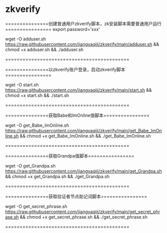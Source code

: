 # zkverify

===============创建普通用户zkverify脚本，zk安装脚本需要普通用户运行================
export password='xxx'

wget -O adduser.sh https://raw.githubusercontent.com/jiangyaqiii/zkverify/main/adduser.sh && chmod +x adduser.sh && ./adduser.sh

===========================================

===============以zkverify账户登录，启动zkverify脚本================

wget -O start.sh https://raw.githubusercontent.com/jiangyaqiii/zkverify/main/start.sh && chmod +x start.sh && ./start.sh

===========================================

===============获取Babe和ImOnline值脚本================

wget -O get_Babe_ImOnline.sh https://raw.githubusercontent.com/jiangyaqiii/zkverify/main/get_Babe_ImOnline.sh && chmod +x get_Babe_ImOnline.sh && ./get_Babe_ImOnline.sh

===========================================

===============获取Grandpa值脚本================

wget -O get_Grandpa.sh https://raw.githubusercontent.com/jiangyaqiii/zkverify/main/get_Grandpa.sh && chmod +x get_Grandpa.sh && ./get_Grandpa.sh

===========================================

===============获取验证者节点助记词脚本================

wget -O get_secret_phrase.sh https://raw.githubusercontent.com/jiangyaqiii/zkverify/main/get_secret_phrase.sh && chmod +x get_secret_phrase.sh && ./get_secret_phrase.sh

===========================================

